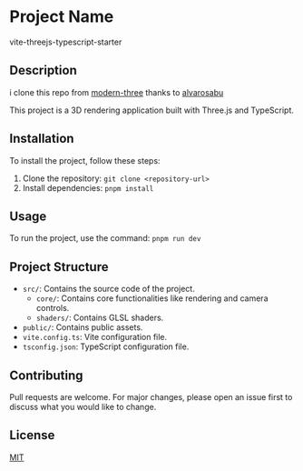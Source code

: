 # Project Name

vite-threejs-typescript-starter

## Description

i clone this repo from [modern-three](https://github.com/alvarosabu/modern-three) thanks to [alvarosabu](https://github.com/alvarosabu)

This project is a 3D rendering application built with Three.js and TypeScript.

## Installation

To install the project, follow these steps:

1. Clone the repository: `git clone <repository-url>`
2. Install dependencies: `pnpm install`

## Usage

To run the project, use the command: `pnpm run dev`

## Project Structure

- `src/`: Contains the source code of the project.
  - `core/`: Contains core functionalities like rendering and camera controls.
  - `shaders/`: Contains GLSL shaders.
- `public/`: Contains public assets.
- `vite.config.ts`: Vite configuration file.
- `tsconfig.json`: TypeScript configuration file.

## Contributing

Pull requests are welcome. For major changes, please open an issue first to discuss what you would like to change.

## License

[MIT](https://choosealicense.com/licenses/mit/)
